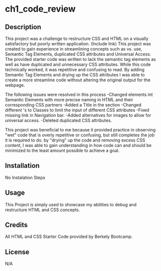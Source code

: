 # ch1_code_review

## Description

This project was a challenge to restructure CSS and HTML on a visually satisfactory but poorly written application. (Include link) This project was created to gain experience in streamlining concepts such as vs. use, Semantic Tag Elements, duplicated CSS attributes and Universal Access. The provided starter code was written to lack the semantic tag elements as well as have duplicated and unnecessary CSS attributes. While this code technically worked, it was repetitive and confusing to read. By adding Semantic Tag Elements and drying up the CSS attributes I was able to create a more streamline code without altering the original output for the webpage.

The following issues were resolved in this process
-Changed elements int Semantic Elements with more precise naming in HTML and their corresponding CSS partners -Added a Title in the section
-Changed different 's to Classes to limit the input of different CSS attributes
-Fixed missing link in Navigation bar.
-Added alternatives for images to allow for universal access.
-Deleted duplicated CSS attributes.

This project was beneficial to me because it provided practice in observing "wet" code that is overly repetitive or confusing, but still completes the job it is required to do. by "drying" up the code and removing excess CSS content, I was able to gain understanding in how code can and should be minimized to the least amount possible to achieve a goal.

## Installation

No Instalation Steps

## Usage

This Project is simply used to showcase my abilities to debug and restructure HTML and CSS concepts.

## Credits

All HTML and CSS Starter Code provided by Berkely Bootcamp.

## License

N/A

